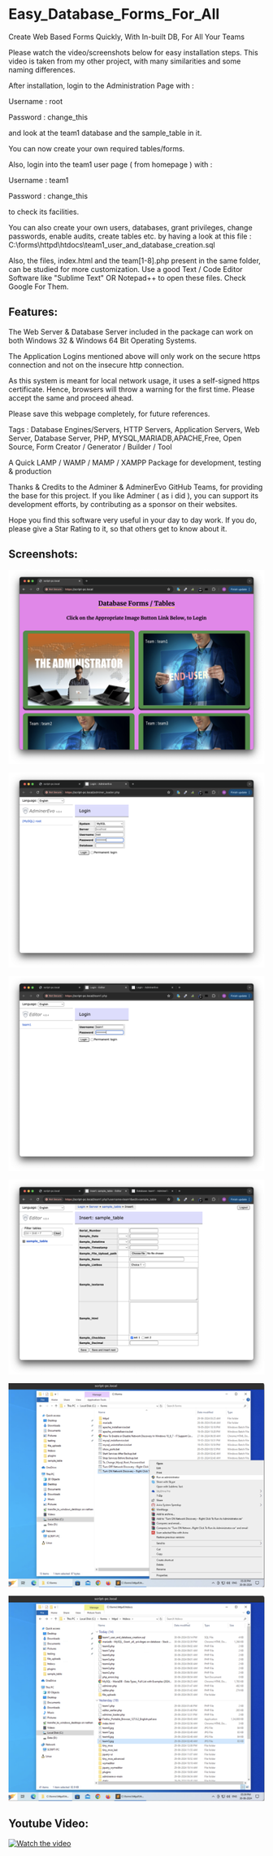 # Easy_Database_Forms_For_All
Create Web Based Forms Quickly, With In-built DB, For All Your Teams



Please watch the video/screenshots below for easy installation steps. This video is taken from my other project, with many similarities and some naming differences.

After installation, login to the Administration Page with :

Username : root  

Password : change_this

and look at the team1 database and the sample_table in it.

You can now create your own required tables/forms.

Also, login into the team1 user page ( from homepage ) with :

Username : team1  

Password : change_this

to check its facilities.

You can also create your own users, databases, grant privileges, change passwords, enable audits, create tables etc. by having a look at this file : C:\forms\httpd\htdocs\team1_user_and_database_creation.sql

Also, the files, index.html and the team[1-8].php present in the same folder, can be studied for more customization. Use a good Text / Code Editor Software like "Sublime Text" OR Notepad++ to open these files. Check Google For Them.

## Features:

The Web Server & Database Server included in the package can work on both Windows 32 & Windows 64 Bit Operating Systems.

The Application Logins mentioned above will only work on the secure https connection and not on the insecure http connection.

As this system is meant for local network usage, it uses a self-signed https certificate. Hence, browsers will throw a warning for the first time. Please accept the same and proceed ahead.

Please save this webpage completely, for future references.

Tags : Database Engines/Servers, HTTP Servers, Application Servers, Web Server, Database Server, PHP, MYSQL,MARIADB,APACHE,Free, Open Source, Form Creator / Generator / Builder / Tool

A Quick LAMP / WAMP / MAMP / XAMPP Package for development, testing & production

Thanks & Credits to the Adminer & AdminerEvo GitHub Teams, for providing the base for this project. If you like Adminer ( as i did ), you can support its development efforts, by contributing as a sponsor on their websites.

Hope you find this software very useful in your day to day work. If you do, please give a Star Rating to it, so that others get to know about it.

## Screenshots: 

![Alt Text](https://github.com/linuxguist/Easy_Database_Forms_For_All/blob/main/screenshot1.png "Image Title")

![Alt Text](https://github.com/linuxguist/Easy_Database_Forms_For_All/blob/main/screenshot2.png "Image Title")

![Alt Text](https://github.com/linuxguist/Easy_Database_Forms_For_All/blob/main/screenshot3.png "Image Title")

![Alt Text](https://github.com/linuxguist/Easy_Database_Forms_For_All/blob/main/screenshot4.png "Image Title")

![Alt Text](https://github.com/linuxguist/Easy_Database_Forms_For_All/blob/main/screenshot5.png "Image Title")

![Alt Text](https://github.com/linuxguist/Easy_Database_Forms_For_All/blob/main/screenshot6.png "Image Title")

## Youtube Video: 

[![Watch the video](https://img.youtube.com/vi/FCL0jFjDAwY/maxresdefault.jpg)](https://youtu.be/FCL0jFjDAwY)
